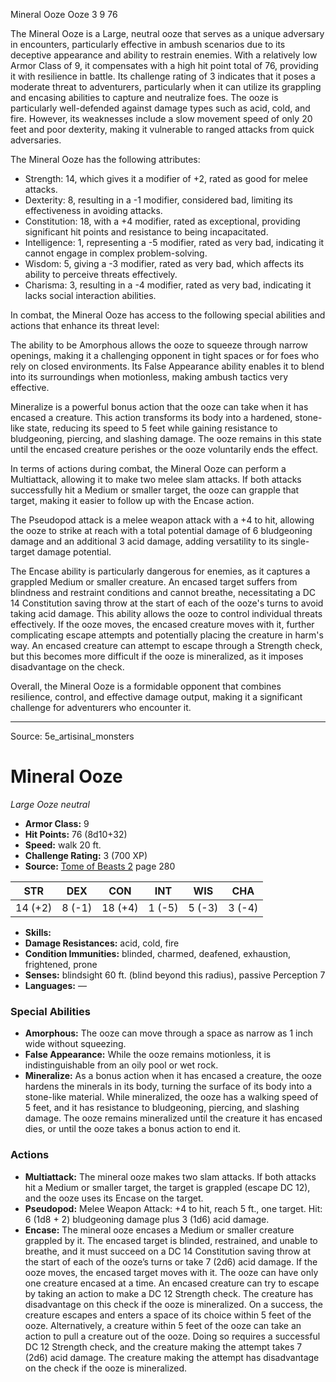 <MonsterName/>Mineral Ooze</MonsterName>
<CreatureType/>Ooze</CreatureType>
<CR/>3</CR>
<AC/>9</AC>
<HP/>76</HP>
<summary>The Mineral Ooze is a Large, neutral ooze that serves as a unique adversary in encounters, particularly effective in ambush scenarios due to its deceptive appearance and ability to restrain enemies. With a relatively low Armor Class of 9, it compensates with a high hit point total of 76, providing it with resilience in battle. Its challenge rating of 3 indicates that it poses a moderate threat to adventurers, particularly when it can utilize its grappling and encasing abilities to capture and neutralize foes. The ooze is particularly well-defended against damage types such as acid, cold, and fire. However, its weaknesses include a slow movement speed of only 20 feet and poor dexterity, making it vulnerable to ranged attacks from quick adversaries.</summary>

<detail>

The Mineral Ooze has the following attributes: 
- Strength: 14, which gives it a modifier of +2, rated as good for melee attacks.
- Dexterity: 8, resulting in a -1 modifier, considered bad, limiting its effectiveness in avoiding attacks.
- Constitution: 18, with a +4 modifier, rated as exceptional, providing significant hit points and resistance to being incapacitated.
- Intelligence: 1, representing a -5 modifier, rated as very bad, indicating it cannot engage in complex problem-solving.
- Wisdom: 5, giving a -3 modifier, rated as very bad, which affects its ability to perceive threats effectively.
- Charisma: 3, resulting in a -4 modifier, rated as very bad, indicating it lacks social interaction abilities.

In combat, the Mineral Ooze has access to the following special abilities and actions that enhance its threat level: 

The ability to be Amorphous allows the ooze to squeeze through narrow openings, making it a challenging opponent in tight spaces or for foes who rely on closed environments. Its False Appearance ability enables it to blend into its surroundings when motionless, making ambush tactics very effective.

Mineralize is a powerful bonus action that the ooze can take when it has encased a creature. This action transforms its body into a hardened, stone-like state, reducing its speed to 5 feet while gaining resistance to bludgeoning, piercing, and slashing damage. The ooze remains in this state until the encased creature perishes or the ooze voluntarily ends the effect.

In terms of actions during combat, the Mineral Ooze can perform a Multiattack, allowing it to make two melee slam attacks. If both attacks successfully hit a Medium or smaller target, the ooze can grapple that target, making it easier to follow up with the Encase action.

The Pseudopod attack is a melee weapon attack with a +4 to hit, allowing the ooze to strike at reach with a total potential damage of 6 bludgeoning damage and an additional 3 acid damage, adding versatility to its single-target damage potential.

The Encase ability is particularly dangerous for enemies, as it captures a grappled Medium or smaller creature. An encased target suffers from blindness and restraint conditions and cannot breathe, necessitating a DC 14 Constitution saving throw at the start of each of the ooze's turns to avoid taking acid damage. This ability allows the ooze to control individual threats effectively. If the ooze moves, the encased creature moves with it, further complicating escape attempts and potentially placing the creature in harm's way. An encased creature can attempt to escape through a Strength check, but this becomes more difficult if the ooze is mineralized, as it imposes disadvantage on the check.

Overall, the Mineral Ooze is a formidable opponent that combines resilience, control, and effective damage output, making it a significant challenge for adventurers who encounter it.</detail>



---

Source: 5e_artisinal_monsters

# Mineral Ooze

*Large* *Ooze* *neutral*

- **Armor Class:** 9
- **Hit Points:** 76 (8d10+32)
- **Speed:** walk 20 ft.
- **Challenge Rating:** 3 (700 XP)
- **Source:** [Tome of Beasts 2](https://koboldpress.com/kpstore/product/tome-of-beasts-2-for-5th-edition) page 280

| STR | DEX | CON | INT | WIS | CHA |
| --- | --- | --- | --- | --- | --- |
| 14 (+2) | 8 (-1) | 18 (+4) | 1 (-5) | 5 (-3) | 3 (-4) |

- **Skills:** 
- **Damage Resistances:** acid, cold, fire
- **Condition Immunities:** blinded, charmed, deafened, exhaustion, frightened, prone
- **Senses:** blindsight 60 ft. (blind beyond this radius), passive Perception 7
- **Languages:** —

### Special Abilities

- **Amorphous:** The ooze can move through a space as narrow as 1 inch wide without squeezing.
- **False Appearance:** While the ooze remains motionless, it is indistinguishable from an oily pool or wet rock.
- **Mineralize:** As a bonus action when it has encased a creature, the ooze hardens the minerals in its body, turning the surface of its body into a stone-like material. While mineralized, the ooze has a walking speed of 5 feet, and it has resistance to bludgeoning, piercing, and slashing damage. The ooze remains mineralized until the creature it has encased dies, or until the ooze takes a bonus action to end it.

### Actions

- **Multiattack:** The mineral ooze makes two slam attacks. If both attacks hit a Medium or smaller target, the target is grappled (escape DC 12), and the ooze uses its Encase on the target.
- **Pseudopod:** Melee Weapon Attack: +4 to hit, reach 5 ft., one target. Hit: 6 (1d8 + 2) bludgeoning damage plus 3 (1d6) acid damage.
- **Encase:** The mineral ooze encases a Medium or smaller creature grappled by it. The encased target is blinded, restrained, and unable to breathe, and it must succeed on a DC 14 Constitution saving throw at the start of each of the ooze’s turns or take 7 (2d6) acid damage. If the ooze moves, the encased target moves with it. The ooze can have only one creature encased at a time. An encased creature can try to escape by taking an action to make a DC 12 Strength check. The creature has disadvantage on this check if the ooze is mineralized. On a success, the creature escapes and enters a space of its choice within 5 feet of the ooze. Alternatively, a creature within 5 feet of the ooze can take an action to pull a creature out of the ooze. Doing so requires a successful DC 12 Strength check, and the creature making the attempt takes 7 (2d6) acid damage. The creature making the attempt has disadvantage on the check if the ooze is mineralized.




